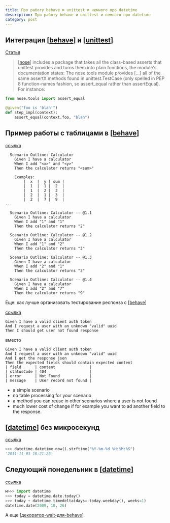 ```yaml
---
title: Про работу behave и unittest и немного про datetime
description: Про работу behave и unittest и немного про datetime
category: post
---
```

## Интеграция [[behave]] и [[unittest]]

[Статья](https://stackoverflow.com/questions/35286430/integrating-behave-or-lettuce-with-python-unittest)

> [[nose]] includes a package that takes all the class-based asserts that unittest provides and turns them into plain functions, the module's documentation states:
> The nose.tools module provides [...] all of the same assertX methods found in unittest.TestCase (only spelled in PEP 8 function-names fashion, so assert_equal rather than assertEqual).
> For instance:

```python
from nose.tools import assert_equal

@given("foo is 'blah'")
def step_impl(context):
    assert_equal(context.foo, "blah")
```

## Пример работы с таблицами в [[behave]]

[ссылка](https://jenisys.github.io/behave.example/tutorials/tutorial10.html)

```behave
  Scenario Outline: Calculator
    Given I have a calculator
    When I add "<x>" and "<y>"
    Then the calculator returns "<sum>"

    Examples:
        |  x  |  y | sum |
        |  1  |  1 |  2  |
        |  1  |  2 |  3  |
        |  2  |  1 |  3  |
        |  2  |  7 |  9  |
...

  Scenario Outline: Calculator -- @1.1  
    Given I have a calculator            
    When I add "1" and "1"               
    Then the calculator returns "2"     

  Scenario Outline: Calculator -- @1.2   
    Given I have a calculator            
    When I add "1" and "2"               
    Then the calculator returns "3"      

  Scenario Outline: Calculator -- @1.3   
    Given I have a calculator           
    When I add "2" and "1"               
    Then the calculator returns "3" 

  Scenario Outline: Calculator -- @1.4
    Given I have a calculator        
    When I add "2" and "7"              
    Then the calculator returns "9"  
```

Еще: как лучше организовать тестирование респонза с [[behave]]

[ссылка](https://stackoverflow.com/questions/50627578/specify-behave-table-row-data-type)

```behave
Given I have a valid client auth token
And I request a user with an unknown "valid" uuid
Then I should get user not found response
```

вместо

```behave
Given I have a valid client auth token
And I request a user with an unknown "valid" uuid
And I get the response json
Then the expected fields should contain expected content
| field      | content               |
| statusCode | 404                   |
| error      | Not Found             |
| message    | User record not found |
```

- a simple scenario
- no table processing for your scenario
- a method you can reuse in other scenarios where a user is not found
- much lower cost of change if for example you want to ad another field to the response.

## [[datetime]] без микросекунд

[ссылка](https://stackoverflow.com/questions/7999935/python-datetime-to-string-without-microsecond-component)

```python
>>> datetime.datetime.now().strftime("%Y-%m-%d %H:%M:%S")
'2011-11-03 18:21:26'
```

## Следующий понедельник в [[datetime]]

[ссылка](https://overcoder.net/q/17889/%D0%BD%D0%B0%D0%B9%D1%82%D0%B8-%D0%B4%D0%B0%D1%82%D1%83-%D0%BF%D0%BE%D0%BD%D0%B5%D0%B4%D0%B5%D0%BB%D1%8C%D0%BD%D0%B8%D0%BA%D0%B0-%D1%81-python)

```python
м>>> import datetime
>>> today = datetime.date.today()
>>> today + datetime.timedelta(days=-today.weekday(), weeks=1)
datetime.date(2009, 10, 26)
```

А еще [[декоратор-wait-для-behave]]

[//begin]: # "Autogenerated link references for markdown compatibility"
[behave]: ../notes/behave "Behave"
[unittest]: ../notes/unittest "Unittest"
[nose]: ../notes/nose "Nose"
[datetime]: ../notes/datetime "Datetime"
[декоратор-wait-для-behave]: ../notes/%D0%B4%D0%B5%D0%BA%D0%BE%D1%80%D0%B0%D1%82%D0%BE%D1%80-wait-%D0%B4%D0%BB%D1%8F-behave "Декоратор wait для behave"
[//end]: # "Autogenerated link references"